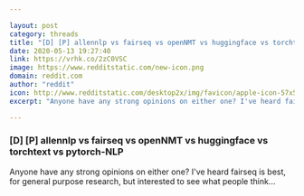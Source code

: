 ```yaml
---

layout: post
category: threads
title: "[D] [P] allennlp vs fairseq vs openNMT vs huggingface vs torchtext vs pytorch-NLP"
date: 2020-05-13 19:27:40
link: https://vrhk.co/2zC0VSC
image: https://www.redditstatic.com/new-icon.png
domain: reddit.com
author: "reddit"
icon: http://www.redditstatic.com/desktop2x/img/favicon/apple-icon-57x57.png
excerpt: "Anyone have any strong opinions on either one? I've heard fairseq is best, for general purpose research, but interested to see what people think..."

---
```


### [D] [P] allennlp vs fairseq vs openNMT vs huggingface vs torchtext vs pytorch-NLP

Anyone have any strong opinions on either one? I've heard fairseq is best, for general purpose research, but interested to see what people think...